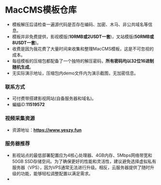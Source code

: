 # MacCMS模板仓库
- 模板解压后请检查一遍源代码是否存在编码、加密、木马、非公共域名等信息。
- 模板并非免费提供，影视模版(**10RMB或2USDT一套**)，叉站模版(**50RMB或8USDT一套**)。
- 收费是因为我花费了大量时间来收集和整理MacCMS模板，这是不可忽视的成本。
- 每组模板的压缩包都配备了一个独特的解压密码，**所有密码均以32位16进制随机生成**。
- 无实际演示地址，压缩包内demo文件内为演示截图，无加密信息。

### 联系方式
- 可付费带搭建影视网站(自备服务器和域名)。
- 蝙蝠iD:**11519572**

### 视频采集资源
- 资源地址：**https://www.yeszy.fun**

### 服务器推荐
- 影视站点的最低部署配置应为4核心处理器、4GB内存、5Mbps网络带宽和50GB SSD存储空间。为了确保更好的性能和灵活性，建议避免选择虚拟私有服务器（VPS），因为VPS通常无法进行升级。相反，云服务器提供了随时升级的功能，能够轻松调整配置以满足需求。
- 
